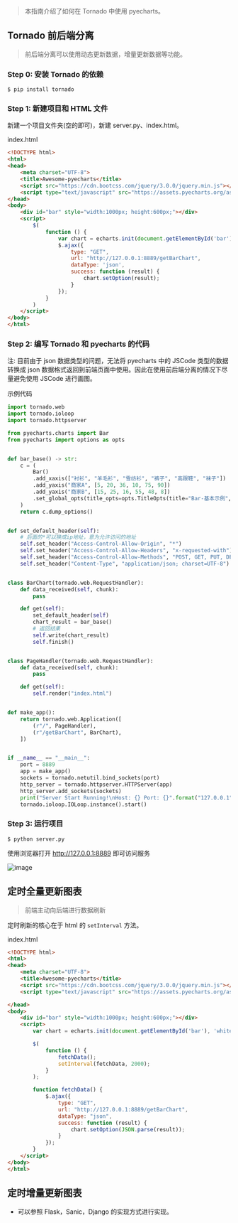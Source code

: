 > 本指南介绍了如何在 Tornado 中使用 pyecharts。

## Tornado 前后端分离

> 前后端分离可以使用动态更新数据，增量更新数据等功能。

### Step 0: 安装 Tornado 的依赖

```shell
$ pip install tornado
```

### Step 1: 新建项目和 HTML 文件

新建一个项目文件夹(空的即可)，新建 server.py、index.html。

index.html
```html
<!DOCTYPE html>
<html>
<head>
    <meta charset="UTF-8">
    <title>Awesome-pyecharts</title>
    <script src="https://cdn.bootcss.com/jquery/3.0.0/jquery.min.js"></script>
    <script type="text/javascript" src="https://assets.pyecharts.org/assets/echarts.min.js"></script>
</head>
<body>
    <div id="bar" style="width:1000px; height:600px;"></div>
    <script>
        $(
            function () {
                var chart = echarts.init(document.getElementById('bar'), 'white', {renderer: 'canvas'});
                $.ajax({
                    type: "GET",
                    url: "http://127.0.0.1:8889/getBarChart",
                    dataType: 'json',
                    success: function (result) {
                        chart.setOption(result);
                    }
                });
            }
        )
    </script>
</body>
</html>
```

### Step 2: 编写 Tornado 和 pyecharts 的代码

注: 目前由于 json 数据类型的问题，无法将 pyecharts 中的 JSCode 类型的数据转换成 json 数据格式返回到前端页面中使用。因此在使用前后端分离的情况下尽量避免使用 JSCode 进行画图。

示例代码
```python
import tornado.web
import tornado.ioloop
import tornado.httpserver

from pyecharts.charts import Bar
from pyecharts import options as opts


def bar_base() -> str:
    c = (
        Bar()
        .add_xaxis(["衬衫", "羊毛衫", "雪纺衫", "裤子", "高跟鞋", "袜子"])
        .add_yaxis("商家A", [5, 20, 36, 10, 75, 90])
        .add_yaxis("商家B", [15, 25, 16, 55, 48, 8])
        .set_global_opts(title_opts=opts.TitleOpts(title="Bar-基本示例", subtitle="我是副标题"))
    )
    return c.dump_options()


def set_default_header(self):
    # 后面的*可以换成ip地址，意为允许访问的地址
    self.set_header("Access-Control-Allow-Origin", "*")
    self.set_header("Access-Control-Allow-Headers", "x-requested-with")
    self.set_header("Access-Control-Allow-Methods", "POST, GET, PUT, DELETE")
    self.set_header("Content-Type", "application/json; charset=UTF-8")


class BarChart(tornado.web.RequestHandler):
    def data_received(self, chunk):
        pass

    def get(self):
        set_default_header(self)
        chart_result = bar_base()
        # 返回结果
        self.write(chart_result)
        self.finish()


class PageHandler(tornado.web.RequestHandler):
    def data_received(self, chunk):
        pass

    def get(self):
        self.render("index.html")


def make_app():
    return tornado.web.Application([
        (r"/", PageHandler),
        (r"/getBarChart", BarChart),
    ])


if __name__ == "__main__":
    port = 8889
    app = make_app()
    sockets = tornado.netutil.bind_sockets(port)
    http_server = tornado.httpserver.HTTPServer(app)
    http_server.add_sockets(sockets)
    print("Server Start Running!\nHost: {} Port: {}".format("127.0.0.1", port))
    tornado.ioloop.IOLoop.instance().start()
```

### Step 3: 运行项目

```shell
$ python server.py
```

使用浏览器打开 http://127.0.0.1:8889 即可访问服务

![image](https://user-images.githubusercontent.com/17564655/64065362-2fe42e80-cc3f-11e9-8d06-7552414748f1.png)


## 定时全量更新图表
> 前端主动向后端进行数据刷新

定时刷新的核心在于 html 的 `setInterval` 方法。

index.html
```html
<!DOCTYPE html>
<html>
<head>
    <meta charset="UTF-8">
    <title>Awesome-pyecharts</title>
    <script src="https://cdn.bootcss.com/jquery/3.0.0/jquery.min.js"></script>
    <script type="text/javascript" src="https://assets.pyecharts.org/assets/echarts.min.js"></script>

</head>
<body>
    <div id="bar" style="width:1000px; height:600px;"></div>
    <script>
        var chart = echarts.init(document.getElementById('bar'), 'white', {renderer: 'canvas'});

        $(
            function () {
                fetchData();
                setInterval(fetchData, 2000);
            }
        );

        function fetchData() {
            $.ajax({
                type: "GET",
                url: "http://127.0.0.1:8889/getBarChart",
                dataType: "json",
                success: function (result) {
                    chart.setOption(JSON.parse(result));
                }
            });
        }
    </script>
</body>
</html>
```

## 定时增量更新图表

* 可以参照 Flask，Sanic，Django 的实现方式进行实现。
